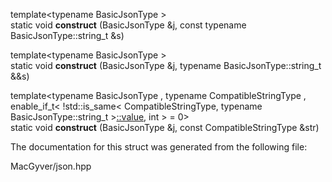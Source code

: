 <div id="structdetail_1_1external__constructor_3_01value__t_1_1string_01_4">

</div>

<span id="structdetail_1_1external__constructor_3_01value__t_1_1string_01_4"
label="structdetail_1_1external__constructor_3_01value__t_1_1string_01_4"></span>

<div class="DoxyCompactItemize">

<span id="structdetail_1_1external__constructor_3_01value__t_1_1string_01_4_a8d954a764f22f01af48a8ddd08c64383"
label="structdetail_1_1external__constructor_3_01value__t_1_1string_01_4_a8d954a764f22f01af48a8ddd08c64383"></span>
template$<$typename BasicJsonType $>$   
static void **construct** (BasicJsonType &j, const typename
BasicJsonType::string_t &s)

<span id="structdetail_1_1external__constructor_3_01value__t_1_1string_01_4_a317d01f7a4dd1dc217ae99e819df5f63"
label="structdetail_1_1external__constructor_3_01value__t_1_1string_01_4_a317d01f7a4dd1dc217ae99e819df5f63"></span>
template$<$typename BasicJsonType $>$   
static void **construct** (BasicJsonType &j, typename
BasicJsonType::string_t &&s)

<span id="structdetail_1_1external__constructor_3_01value__t_1_1string_01_4_a3615c845f5350b39610d487817788130"
label="structdetail_1_1external__constructor_3_01value__t_1_1string_01_4_a3615c845f5350b39610d487817788130"></span>
template$<$typename BasicJsonType , typename CompatibleStringType ,
enable_if_t$<$ !std::is_same$<$ CompatibleStringType, typename
BasicJsonType::string_t
$>$[::value](#namespacedetail_a47b1bb0bbd3596589ed9187059c312efa2063c1608d6e0baf80249c42e2be5804),
int $>$ = 0$>$   
static void **construct** (BasicJsonType &j, const CompatibleStringType
&str)

</div>

The documentation for this struct was generated from the following file:

<div class="DoxyCompactItemize">

MacGyver/json.hpp

</div>
